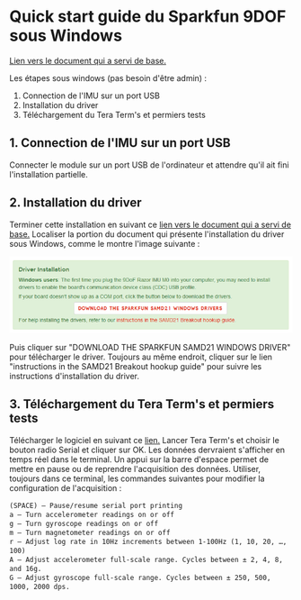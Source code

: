 # Quick start guide du Sparkfun 9DOF sous Windows

[Lien vers le document qui a servi de base.](https://learn.sparkfun.com/tutorials/9dof-razor-imu-m0-hookup-guide?_ga=2.99420060.326620079.1517431239-364404356.1517431239)

Les étapes sous windows (pas besoin d'être admin) :

1. Connection de l'IMU sur un port USB
2. Installation du driver
3. Téléchargement du Tera Term's et permiers tests

## 1. Connection de l'IMU sur un port USB
Connecter le module sur un port USB de l'ordinateur et attendre qu'il ait fini l'installation partielle.

## 2. Installation du driver
Terminer cette installation en suivant ce [lien vers le document qui a servi de base.](https://learn.sparkfun.com/tutorials/9dof-razor-imu-m0-hookup-guide?_ga=2.99420060.326620079.1517431239-364404356.1517431239) Localiser la portion du document qui présente l'installation du driver sous Windows, comme le montre l'image suivante :

![Windows driver](WindowsDriver.PNG)

Puis cliquer sur "DOWNLOAD THE SPARKFUN SAMD21 WINDOWS DRIVER" pour télécharger le driver. Toujours au même endroit, cliquer sur le lien "instructions in the SAMD21 Breakout hookup guide" pour suivre les instructions d'installation du driver.

## 3. Téléchargement du Tera Term's et permiers tests
Télécharger le logiciel en suivant ce [lien.](https://osdn.net/projects/ttssh2/downloads/68719/teraterm-4.97.exe/) Lancer Tera Term's et choisir le bouton radio Serial et cliquer sur OK. Les données dervraient s'afficher en temps réel dans le terminal. Un appui sur la barre d'espace permet de mettre en pause ou de reprendre l'acquisition des données. Utiliser, toujours dans ce terminal, les commandes suivantes pour modifier la configuration de l'acquisition :

    (SPACE) – Pause/resume serial port printing
    a – Turn accelerometer readings on or off
    g – Turn gyroscope readings on or off
    m – Turn magnetometer readings on or off
    r – Adjust log rate in 10Hz increments between 1-100Hz (1, 10, 20, …, 100)
    A – Adjust accelerometer full-scale range. Cycles between ± 2, 4, 8, and 16g.
    G – Adjust gyroscope full-scale range. Cycles between ± 250, 500, 1000, 2000 dps.

